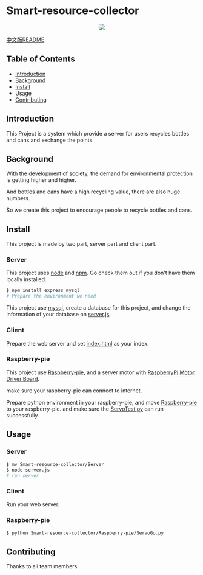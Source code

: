 # Smart-resource-collector
<div align="center">
  <img src="https://img.shields.io/badge/gitHub-MJU-brightgreen"/>
</div>

[中文版README](#README.zh-CN.md)

## Table of Contents
- [Introduction](#introduction)
- [Background](#background)
- [Install](#install)
- [Usage](#usage)
- [Contributing](#contributing)

## Introduction
This Project is a system which provide a server for users recycles bottles and cans and exchange the points.
## Background
With the development of society, the demand for environmental protection is getting higher and higher.

And bottles and cans have a high recycling value, there are also huge numbers.

So we create this project to encourage people to recycle bottles and cans.
## Install
This project is made by two part, server part and client part.
  ### Server
  This project uses [node](http://nodejs.org) and [npm](https://npmjs.com). Go check them out if you don't have them locally installed.

  ```sh
  $ npm install express mysql
  # Prepare the environment we need
  ```

  This project use [mysql](https://www.mysql.com), create a database for this project, and change the information of your database on [server.js](#server.js).

  ### Client
  Prepare the web server and set [index.html](#index.html) as your index.

  ### Raspberry-pie
  This project use [Raspberry-pie](https://www.raspberrypi.com), and a server motor with [RaspberryPi Motor Driver Board](https://github.com/emakefun/RaspberryPi-MotorDriveBoard).

  make sure your raspberry-pie can connect to internet.

  Prepare python environment in your raspberry-pie, and move [Raspberry-pie](#raspberry-pie) to your raspberry-pie. and make sure the [ServoTest.py](#ServoTest.py) can run successfully.
## Usage

  ### Server

  ```sh
  $ mv Smart-resource-collector/Server
  $ node server.js
  # run server
  ```

  ### Client
  Run your web server.

  ### Raspberry-pie
  ```sh
  $ python Smart-resource-collector/Raspberry-pie/ServoGo.py
  ```
## Contributing
Thanks to all team members.